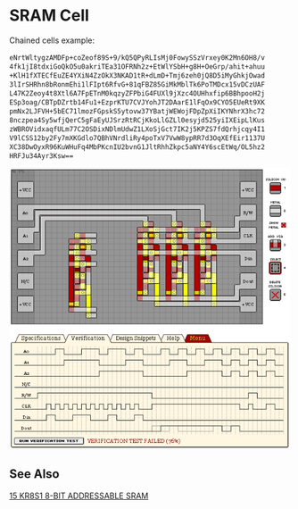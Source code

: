 # SRAM Cell

Chained cells example:

```
eNrtWltygzAMDFp+coZeof89S+9/kQ5QPyRLIsMj0FowySSzVrxey0K2Mn6OH8/v
4fk1jI8tdxiGoQkO5u0akriTEa31OFRNh2z+EtWlYSbH+g8H+OeGrp/ahit+ahuu
+KlH1fXTECfEuZE4YXiN4ZzOkX3NKAD1tR+dLmD+Tmj6zeh0jQ8D5iMyGhkjOwad
3lIrSHRhn8bRonmEhi1lFIpt6RfvG+81qFBZ85GiMkMblTk6PoTMDcx15vDCzUAF
L47K2Zeoy4t8Xtl6A7FpETnM0kqzyZFPbiG4FUXl9jXzc4OUHhxfip6BBhpooH2j
ESp3oag/CBTpDZrtb14Fu1+EzprKTU7CVJYohJT2DAarE1lFqOx9CYO5EUeRt9XK
pmNx2LJFVH+5bEC71lmozFGpskS5ytovw37YBatjWEWojFDpZpXiIKYNhrX3hc72
8nczpea4Sy5wfjQerC5gFaEyUJSrzRtRCjKkoLlGZLl0esyjd525yiIXEipLlKus
zWBROVidxaqfULm77C2OSDixNDlmUdwZ1LXoSjGct7IK2j5KPZS7fdQrhjcqy4I1
V9lCSS12by2Fy7mXKGdlo7QBhVNrdliRy4poTxV7VwW8ypRR7d3OqXEfEir1137U
XC38DwOyxR96KuWHuFq4MbPKcnIU2bvnG1JltRhhZkpc5aNY4Y6scEtWq/OL5hz2
HRFJu34Ayr3Ksw==
```

![SRAM Cell](./assets/sram.png)

## See Also

[15 KR8S1 8-BIT ADDRESSABLE SRAM](/levels/15%20KR8S1%208-BIT%20ADDRESSABLE%20SRAM.md)
